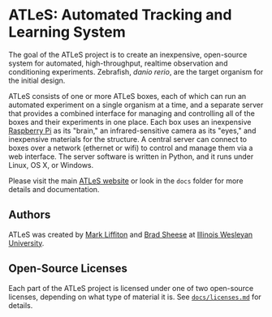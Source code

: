 # ATLeS: Automated Tracking and Learning System

The goal of the ATLeS project is to create an inexpensive, open-source system for automated, high-throughput, realtime observation and conditioning experiments.  Zebrafish, *danio rerio*, are the target organism for the initial design.

ATLeS consists of one or more ATLeS boxes, each of which can run an automated experiment on a single organism at a time, and a separate server that provides a combined interface for managing and controlling all of the boxes and their experiments in one place.
Each box uses an inexpensive [Raspberry Pi](https://www.raspberrypi.org/) as its "brain," an infrared-sensitive camera as its "eyes," and inexpensive materials for the structure.
A central server can connect to boxes over a network (ethernet or wifi) to control and manage them via a web interface.
The server software is written in Python, and it runs under Linux, OS X, or Windows.

Please visit the main [ATLeS website](https://liffiton.github.io/ATLeS) or look in the ``docs`` folder for more details and documentation.

## Authors

ATLeS was created by [Mark Liffiton](https://www.iwu.edu/~mliffito/) and [Brad Sheese](https://sites.google.com/view/bradsheese-researchandteaching/) at [Illinois Wesleyan University](https://www.iwu.edu/).

## Open-Source Licenses

Each part of the ATLeS project is licensed under one of two open-source licenses, depending on what type of material it is.  See [``docs/licenses.md``](docs/licenses.md) for details.
